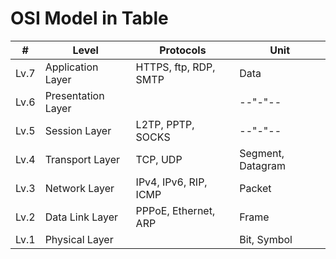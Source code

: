 # OSI Model in Table
#|Level|Protocols|Unit
-|-----|--------|----
Lv.7|Application Layer|HTTPS, ftp, RDP, SMTP|Data
Lv.6|Presentation Layer||--"-"--
Lv.5|Session Layer|L2TP, PPTP, SOCKS|--"-"--
Lv.4|Transport Layer|TCP, UDP|Segment, Datagram
Lv.3|Network Layer|IPv4, IPv6, RIP, ICMP|Packet
Lv.2|Data Link Layer|PPPoE, Ethernet, ARP|Frame
Lv.1|Physical Layer||Bit, Symbol

